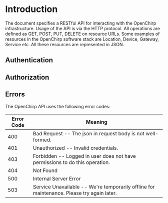
# Introduction
The document specifies a RESTful API for interacting with the OpenChirp infrastructure. Usage of the API is via the HTTP protocol. All operations are defined as GET, POST, PUT, DELETE on resource URLs. Some examples of resources in the OpenChirp software stack are Location, Device, Gateway, Service etc. All these resources are represented in JSON.

## Authentication
## Authorization
## Errors

The OpenChirp API uses the following error codes:


Error Code | Meaning
---------- | -------
400 | Bad Request -- The json in request body is not well-formed.
401 | Unauthorized -- Invalid credentials.
403 | Forbidden -- Logged in user does not have permissions to do this operation.
404 | Not Found 
500 | Internal Server Error
503 | Service Unavailable -- We're temporarily offline for maintenance. Please try again later.
